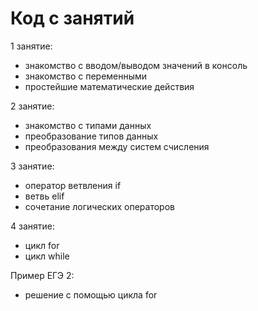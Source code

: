 # Код с занятий

1 занятие:
 - знакомство с вводом/выводом значений в консоль
 - знакомство с переменными
 - простейшие математические действия

2 занятие:
 - знакомство с типами данных
 - преобразование типов данных
 - преобразования между систем счисления

3 занятие:
 - оператор ветвления if
 - ветвь elif
 - сочетание логических операторов

4 занятие:
 - цикл for
 - цикл while

Пример ЕГЭ 2:
 - решение с помощью цикла for